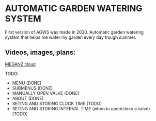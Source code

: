 # AUTOMATIC GARDEN WATERING SYSTEM

First version of AGWS was made in 2020.
Automatic garden watering system that helps me water my garden every day trough summer.

## Videos, images, plans:
[MEGANZ cloud](https://mega.nz/folder/xmYEzJhC#tvKvnMhW7jHWav86G3gziQ)

TODO:
  - MENU (DONE)
  - SUBMENUS (DONE)
  - MANUALLY OPEN VALVE (DONE)
  - ABOUT (DONE)
  - SETING AND STORING CLOCK TIME (TODO)
  - SETING AND STORING INTERVAL TIME (when to open\close a valve). (TODO)



